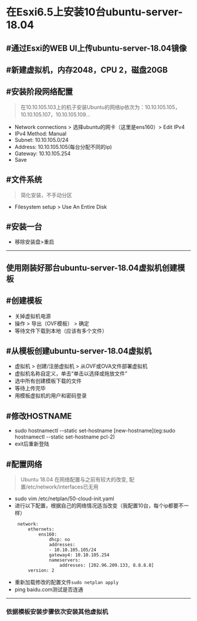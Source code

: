 # 在Esxi6.5上安装10台ubuntu-server-18.04

## #通过Esxi的WEB UI上传ubuntu-server-18.04镜像

## #新建虚拟机，内存2048，CPU 2，磁盘20GB

## #安装阶段网络配置

> 在10.10.105.103上的机子安装Ubuntu的网络ip依次为：10.10.105.105，10.10.105.107，10.10.105.109...
- Network connections > 选择ubuntu的网卡（这里是ens160）> Edit IPv4
- IPv4 Method: Manual
- Subnet: 10.10.105.0/24
- Address: 10.10.105.105(每台分配不同的ip)
- Gateway: 10.10.105.254
- Save

## #文件系统
> 简化安装，不手动分区

- Filesystem setup > Use An Entire Disk

## #安装一台
- 移除安装盘>重启

---

## 使用刚装好那台ubuntu-server-18.04虚拟机创建模板

## #创建模板

- 关掉虚拟机电源
- 操作 > 导出（OVF模板） > 确定
- 等待文件下载到本地（应该有多个文件）

## #从模板创建ubuntu-server-18.04虚拟机

- 虚拟机 > 创建/注册虚拟机 > 从OVF或OVA文件部署虚拟机 
- 虚拟机名称自定义，单击“单击以选择或拖放文件”
- 选中所有创建模板下载的文件
- 等待上传完毕
- 用模板虚拟机的用户和密码登录

## #修改HOSTNAME

- sudo hostnamectl --static set-hostname [new-hostname](eg:sudo hostnamectl --static set-hostname pcl-2)
- exit后重新登陆

## #配置网络

> Ubuntu 18.04 在网络配置与之前有较大的改变, 配置/etc/network/interfaces已无用

- sudo vim /etc/netplan/50-cloud-init.yaml
- 进行以下配置，根据自己的网络情况适当改变（我配置10台，每个ip都要不一样）
  ```
   network:
       ethernets:
           ens160:
               dhcp: no
               addresses:
               - 10.10.105.105/24
               gateway4: 10.10.105.254
               nameservers:
                   addresses: [202.96.209.133, 8.8.8.8]
       version: 2
  ```
- 重新加载修改的配置文件`sudo netplan apply`
- ping baidu.com测试是否连通

-------------------

### 依据模板安装步骤依次安装其他虚拟机
